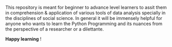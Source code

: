 This repository is meant for beginner to advance level learners to assit them in comprehension & application of various tools of data analysis specially in the disciplines of social science. In general it will be immensely helpful for anyone who wants to learn the Python Programming and its nuances from the perspective of a researcher or a dilettante. 
  

**Happy learning** !
